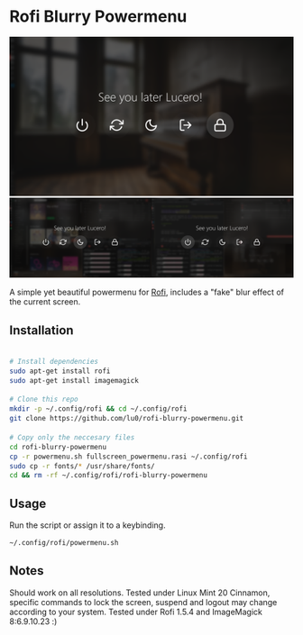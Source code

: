# Rofi Blurry Powermenu 

![Preview while on desktop](preview.png)
![Preview while busy](preview_busy.png)

A simple yet beautiful powermenu for [Rofi](https://github.com/davatorium/rofi), includes a "fake" blur effect of the current screen.

## Installation
```zsh

# Install dependencies
sudo apt-get install rofi
sudo apt-get install imagemagick

# Clone this repo
mkdir -p ~/.config/rofi && cd ~/.config/rofi
git clone https://github.com/lu0/rofi-blurry-powermenu.git

# Copy only the neccesary files
cd rofi-blurry-powermenu
cp -r powermenu.sh fullscreen_powermenu.rasi ~/.config/rofi
sudo cp -r fonts/* /usr/share/fonts/
cd && rm -rf ~/.config/rofi/rofi-blurry-powermenu 
```

## Usage
Run the script or assign it to a keybinding.
```zsh
~/.config/rofi/powermenu.sh
```

## Notes
Should work on all resolutions. Tested under Linux Mint 20 Cinnamon, specific commands to lock the screen, suspend and logout may change according to your system.
Tested under Rofi 1.5.4 and ImageMagick 8:6.9.10.23 :)
